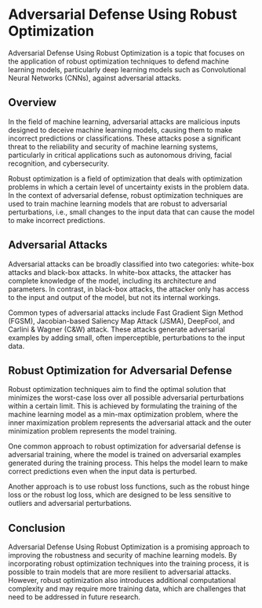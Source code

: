 # Adversarial Defense Using Robust Optimization

Adversarial Defense Using Robust Optimization is a topic that focuses on the application of robust optimization techniques to defend machine learning models, particularly deep learning models such as Convolutional Neural Networks (CNNs), against adversarial attacks. 

## Overview

In the field of machine learning, adversarial attacks are malicious inputs designed to deceive machine learning models, causing them to make incorrect predictions or classifications. These attacks pose a significant threat to the reliability and security of machine learning systems, particularly in critical applications such as autonomous driving, facial recognition, and cybersecurity.

Robust optimization is a field of optimization that deals with optimization problems in which a certain level of uncertainty exists in the problem data. In the context of adversarial defense, robust optimization techniques are used to train machine learning models that are robust to adversarial perturbations, i.e., small changes to the input data that can cause the model to make incorrect predictions.

## Adversarial Attacks

Adversarial attacks can be broadly classified into two categories: white-box attacks and black-box attacks. In white-box attacks, the attacker has complete knowledge of the model, including its architecture and parameters. In contrast, in black-box attacks, the attacker only has access to the input and output of the model, but not its internal workings.

Common types of adversarial attacks include Fast Gradient Sign Method (FGSM), Jacobian-based Saliency Map Attack (JSMA), DeepFool, and Carlini & Wagner (C&W) attack. These attacks generate adversarial examples by adding small, often imperceptible, perturbations to the input data.

## Robust Optimization for Adversarial Defense

Robust optimization techniques aim to find the optimal solution that minimizes the worst-case loss over all possible adversarial perturbations within a certain limit. This is achieved by formulating the training of the machine learning model as a min-max optimization problem, where the inner maximization problem represents the adversarial attack and the outer minimization problem represents the model training.

One common approach to robust optimization for adversarial defense is adversarial training, where the model is trained on adversarial examples generated during the training process. This helps the model learn to make correct predictions even when the input data is perturbed.

Another approach is to use robust loss functions, such as the robust hinge loss or the robust log loss, which are designed to be less sensitive to outliers and adversarial perturbations.

## Conclusion

Adversarial Defense Using Robust Optimization is a promising approach to improving the robustness and security of machine learning models. By incorporating robust optimization techniques into the training process, it is possible to train models that are more resilient to adversarial attacks. However, robust optimization also introduces additional computational complexity and may require more training data, which are challenges that need to be addressed in future research.
